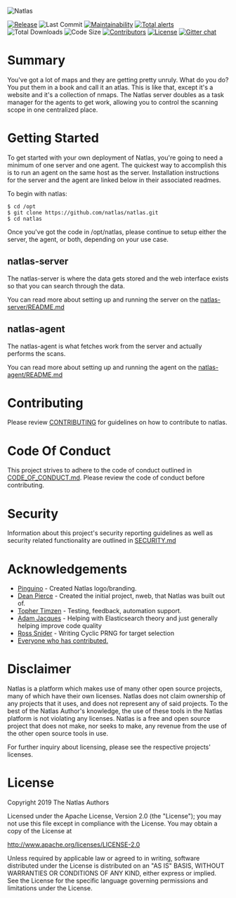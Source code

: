 ![Natlas](https://0xda.de/img/natlas-1000px.png)

[![Release](https://img.shields.io/github/release/natlas/natlas.svg)](https://github.com/natlas/natlas/releases/latest)
![Last Commit](https://img.shields.io/github/last-commit/natlas/natlas.svg)
[![Maintainability](https://api.codeclimate.com/v1/badges/321141e5cf7426874cd7/maintainability)](https://codeclimate.com/github/natlas/natlas/maintainability)
[![Total alerts](https://img.shields.io/lgtm/alerts/g/natlas/natlas.svg?logo=lgtm&logoWidth=18)](https://lgtm.com/projects/g/natlas/natlas/alerts/)
![Total Downloads](https://img.shields.io/github/downloads/natlas/natlas/total.svg)
![Code Size](https://img.shields.io/github/languages/code-size/natlas/natlas.svg)
[![Contributors](https://img.shields.io/github/contributors/natlas/natlas.svg)](https://github.com/natlas/natlas/graphs/contributors)
[![License](https://img.shields.io/badge/license-Apache%202-blue.svg?style=flat)](LICENSE)
[![Gitter chat](https://badges.gitter.im/gitterHQ/gitter.png)](https://gitter.im/natlasio)

# Summary

You've got a lot of maps and they are getting pretty unruly. What do you do? You put them in a book and call it an atlas. This is like that, except it's a website and it's a collection of nmaps. The Natlas server doubles as a task manager for the agents to get work, allowing you to control the scanning scope in one centralized place.


# Getting Started

To get started with your own deployment of Natlas, you're going to need a minimum of one server and one agent. The quickest way to accomplish this is to run an agent on the same host as the server. Installation instructions for the server and the agent are linked below in their associated readmes.

To begin with natlas:
```
$ cd /opt
$ git clone https://github.com/natlas/natlas.git
$ cd natlas
```

Once you've got the code in /opt/natlas, please continue to setup either the server, the agent, or both, depending on your use case.


## natlas-server

The natlas-server is where the data gets stored and the web interface exists so that you can search through the data.

You can read more about setting up and running the server on the [natlas-server/README.md](natlas-server/README.md)


## natlas-agent

The natlas-agent is what fetches work from the server and actually performs the scans.

You can read more about setting up and running the agent on the [natlas-agent/README.md](natlas-agent/README.md)

# Contributing
Please review [CONTRIBUTING](CONTRIBUTING.md) for guidelines on how to contribute to natlas.

# Code Of Conduct
This project strives to adhere to the code of conduct outlined in [CODE_OF_CONDUCT.md](CODE_OF_CONDUCT.md). Please review the code of conduct before contributing.

# Security
Information about this project's security reporting guidelines as well as security related functionality are outlined in [SECURITY.md](SECURITY.md)

# Acknowledgements

* [Pinguino](http://www.pinguinokolb.com/) - Created Natlas logo/branding.
* [Dean Pierce](https://github.com/pierce403) - Created the initial project, nweb, that Natlas was built out of.
* [Topher Timzen](https://github.com/tophertimzen) - Testing, feedback, automation support.
* [Adam Jacques](https://github.com/ajacques) - Helping with Elasticsearch theory and just generally helping improve code quality
* [Ross Snider](https://github.com/rosswsnider) - Writing Cyclic PRNG for target selection
* [Everyone who has contributed.](https://github.com/natlas/natlas/graphs/contributors)

# Disclaimer

Natlas is a platform which makes use of many other open source projects, many of which have their own licenses. Natlas does not claim ownership of any projects that it uses, and does not represent any of said projects. To the best of the Natlas Author's knowledge, the use of these tools in the Natlas platform is not violating any licenses. Natlas is a free and open source project that does not make, nor seeks to make, any revenue from the use of the other open source tools in use.

For further inquiry about licensing, please see the respective projects' licenses.


# License

Copyright 2019 The Natlas Authors

Licensed under the Apache License, Version 2.0 (the "License");
you may not use this file except in compliance with the License.
You may obtain a copy of the License at

   http://www.apache.org/licenses/LICENSE-2.0

Unless required by applicable law or agreed to in writing, software
distributed under the License is distributed on an "AS IS" BASIS,
WITHOUT WARRANTIES OR CONDITIONS OF ANY KIND, either express or implied.
See the License for the specific language governing permissions and
limitations under the License.
